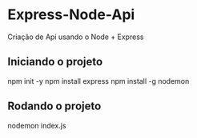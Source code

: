 # Express-Node-Api
Criação de Api usando o Node + Express

## Iniciando o projeto
npm init -y
npm install express
npm install -g nodemon

## Rodando o projeto
nodemon index.js